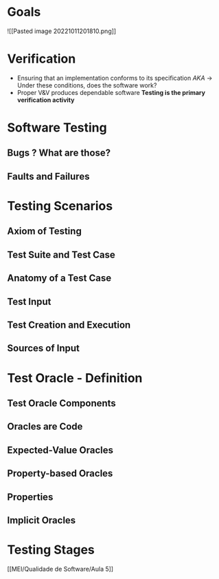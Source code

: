# Goals
![[Pasted image 20221011201810.png]]

# Verification
- Ensuring that an implementation conforms to its specification
	*AKA* -> Under these conditions, does the software work?
- Proper V&V produces dependable software
	**Testing is the primary verification activity**
# Software Testing
## Bugs ? What are those?
## Faults and Failures
# Testing Scenarios
## Axiom of Testing
## Test Suite and Test Case
## Anatomy of a Test Case
## Test Input
## Test Creation and Execution
## Sources of Input
# Test Oracle - Definition
## Test Oracle Components
## Oracles are Code
## Expected-Value Oracles
## Property-based Oracles
## Properties
## Implicit Oracles
# Testing Stages

[[MEI/Qualidade de Software/Aula 5]]